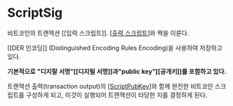 # ScriptSig

비트코인의 트랜잭션 [[입력 스크립트]]. [[출력 스크립트]]와 짝을 이룬다. 

[[DER 인코딩]] (Distinguished Encoding Rules Encoding)을 사용하여 저장하고 있다.

 **기본적으로 "디지탈 서명"[[디지털 서명]]과"public key"[[공개키]]를 포함하고 있다.**
 
 트랜잭션 출력(transaction output)의 [[ScriptPubKey]]와 함께 완전한 비트코인 스크립트를 구성하게 되고, 이것이 실행되어 트랜잭션이 타당한 지를 결정하게 된다.

[//begin]: # "Autogenerated link references for markdown compatibility"
[출력 스크립트]: <출력 스크립트> "출력 스크립트"
[ScriptPubKey]: ScriptPubKey "ScriptPubKey"
[//end]: # "Autogenerated link references"